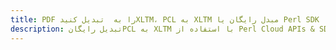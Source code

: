 ---title: PDF را به  تبدیل کنیدXLTM، PCL به XLTM مبدل رایگان یا Perl SDKdescription: تبدیل رایگانPCL به XLTM با استفاده از Perl Cloud APIs & SDK همچنین اسناد PDF را در Cloud ایجاد، ویرایش و رندر کنید.---